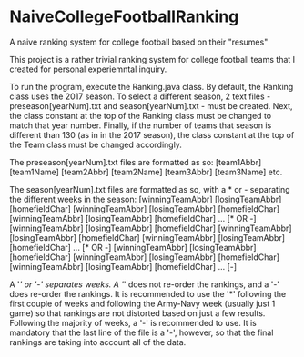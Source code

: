 # NaiveCollegeFootballRanking
A naive ranking system for college football based on their "resumes"

This project is a rather trivial ranking system for college football teams that I created for personal experiemntal inquiry.

To run the program, execute the Ranking.java class.
By default, the Ranking class uses the 2017 season.
To select a different season, 2 text files - preseason[yearNum].txt and season[yearNum].txt - must be created.
Next, the class constant at the top of the Ranking class must be changed to match that year number.
Finally, if the number of teams that season is different than 130 (as in in the 2017 season),
the class constant at the top of the Team class must be changed accordingly.

The preseason[yearNum].txt files are formatted as so:
[team1Abbr] [team1Name]
[team2Abbr] [team2Name]
[team3Abbr] [team3Name]
etc.

The season[yearNum].txt files are formatted as so, with a * or - separating the different weeks in the season:
[winningTeamAbbr] [losingTeamAbbr] [homefieldChar]
[winningTeamAbbr] [losingTeamAbbr] [homefieldChar]
[winningTeamAbbr] [losingTeamAbbr] [homefieldChar]
...
[* OR -]
[winningTeamAbbr] [losingTeamAbbr] [homefieldChar]
[winningTeamAbbr] [losingTeamAbbr] [homefieldChar]
[winningTeamAbbr] [losingTeamAbbr] [homefieldChar]
...
[* OR -]
[winningTeamAbbr] [losingTeamAbbr] [homefieldChar]
[winningTeamAbbr] [losingTeamAbbr] [homefieldChar]
[winningTeamAbbr] [losingTeamAbbr] [homefieldChar]
...
[-]

A '*' or '-' separates weeks.
A '*' does not re-order the rankings, and a '-' does re-order the rankings.
It is recommended to use the '*' following the first couple of weeks and following the Army-Navy week (usually just 1 game)
so that rankings are not distorted based on just a few results.
Following the majority of weeks, a '-' is recommended to use.
It is mandatory that the last line of the file is a '-', however, so that the final rankings are taking into account all of the data.
